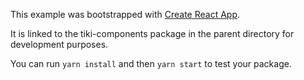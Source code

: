 This example was bootstrapped with [Create React App](https://github.com/facebook/create-react-app).

It is linked to the tiki-components package in the parent directory for development purposes.

You can run `yarn install` and then `yarn start` to test your package.
